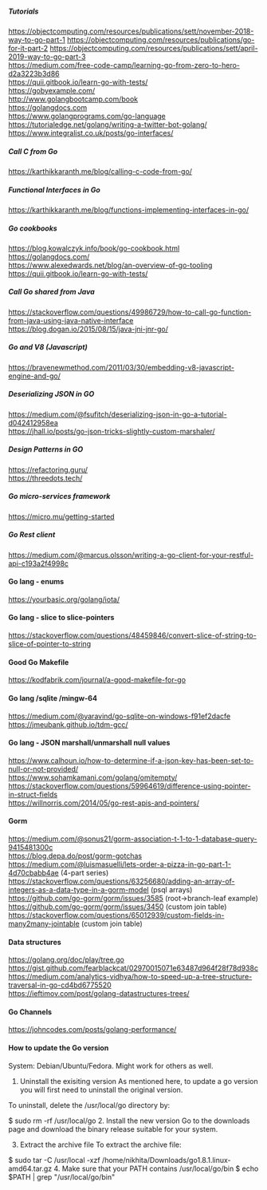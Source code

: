 ##### Tutorials
https://objectcomputing.com/resources/publications/sett/november-2018-way-to-go-part-1 
https://objectcomputing.com/resources/publications/go-for-it-part-2 
https://objectcomputing.com/resources/publications/sett/april-2019-way-to-go-part-3  
https://medium.com/free-code-camp/learning-go-from-zero-to-hero-d2a3223b3d86  
https://quii.gitbook.io/learn-go-with-tests/   
https://gobyexample.com/   
http://www.golangbootcamp.com/book   
https://golangdocs.com   
https://www.golangprograms.com/go-language   
https://tutorialedge.net/golang/writing-a-twitter-bot-golang/   
https://www.integralist.co.uk/posts/go-interfaces/   



##### Call C from Go
https://karthikkaranth.me/blog/calling-c-code-from-go/

##### Functional Interfaces in Go
https://karthikkaranth.me/blog/functions-implementing-interfaces-in-go/

##### Go cookbooks
https://blog.kowalczyk.info/book/go-cookbook.html    
https://golangdocs.com/   
https://www.alexedwards.net/blog/an-overview-of-go-tooling    
https://quii.gitbook.io/learn-go-with-tests/   

##### Call Go shared from Java
https://stackoverflow.com/questions/49986729/how-to-call-go-function-from-java-using-java-native-interface   
https://blog.dogan.io/2015/08/15/java-jni-jnr-go/   

##### Go and V8 (Javascript)
https://bravenewmethod.com/2011/03/30/embedding-v8-javascript-engine-and-go/   

##### Deserializing JSON in GO
https://medium.com/@fsufitch/deserializing-json-in-go-a-tutorial-d042412958ea    
https://jhall.io/posts/go-json-tricks-slightly-custom-marshaler/   


##### Design Patterns in GO
https://refactoring.guru/   
https://threedots.tech/   


##### Go micro-services framework
https://micro.mu/getting-started

##### Go Rest client
https://medium.com/@marcus.olsson/writing-a-go-client-for-your-restful-api-c193a2f4998c


#### Go lang - enums
https://yourbasic.org/golang/iota/    

#### Go lang - slice to slice-pointers
https://stackoverflow.com/questions/48459846/convert-slice-of-string-to-slice-of-pointer-to-string   


#### Good Go Makefile
https://kodfabrik.com/journal/a-good-makefile-for-go

#### Go lang /sqlite /mingw-64

https://medium.com/@yaravind/go-sqlite-on-windows-f91ef2dacfe   
https://jmeubank.github.io/tdm-gcc/

#### Go lang - JSON marshall/unmarshall null values
https://www.calhoun.io/how-to-determine-if-a-json-key-has-been-set-to-null-or-not-provided/   
https://www.sohamkamani.com/golang/omitempty/  
https://stackoverflow.com/questions/59964619/difference-using-pointer-in-struct-fields   
https://willnorris.com/2014/05/go-rest-apis-and-pointers/   


#### Gorm
https://medium.com/@sonus21/gorm-association-t-1-to-1-database-query-9415481300c    
https://blog.depa.do/post/gorm-gotchas   
https://medium.com/@luismasuelli/lets-order-a-pizza-in-go-part-1-4d70cbabb4ae   (4-part series)
https://stackoverflow.com/questions/63256680/adding-an-array-of-integers-as-a-data-type-in-a-gorm-model   (psql arrays)
https://github.com/go-gorm/gorm/issues/3585  (root->branch-leaf example)   
https://github.com/go-gorm/gorm/issues/3450  (custom join table)   
https://stackoverflow.com/questions/65012939/custom-fields-in-many2many-jointable  (custom join table)

#### Data structures
https://golang.org/doc/play/tree.go   
https://gist.github.com/fearblackcat/02970015071e63487d964f28f78d938c   
https://medium.com/analytics-vidhya/how-to-speed-up-a-tree-structure-traversal-in-go-cd4bd6775520   
https://ieftimov.com/post/golang-datastructures-trees/   


#### Go Channels
https://johncodes.com/posts/golang-performance/   


#### How to update the Go version
System: Debian/Ubuntu/Fedora. Might work for others as well.

1. Uninstall the exisiting version
As mentioned here, to update a go version you will first need to uninstall the original version.

To uninstall, delete the /usr/local/go directory by:

$ sudo rm -rf /usr/local/go
2. Install the new version
Go to the downloads page and download the binary release suitable for your system.

3. Extract the archive file
To extract the archive file:

$ sudo tar -C /usr/local -xzf /home/nikhita/Downloads/go1.8.1.linux-amd64.tar.gz
4. Make sure that your PATH contains /usr/local/go/bin
$ echo $PATH | grep "/usr/local/go/bin"
